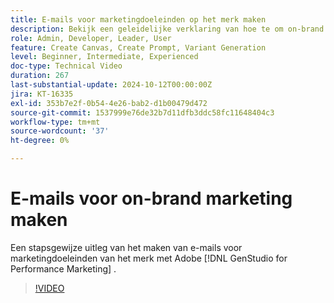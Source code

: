 ```yaml
---
title: E-mails voor marketingdoeleinden op het merk maken
description: Bekijk een geleidelijke verklaring van hoe te om on-brand marketing e-mails met Adobe  [!DNL GenStudio for Performance Marketing] te creëren.
role: Admin, Developer, Leader, User
feature: Create Canvas, Create Prompt, Variant Generation
level: Beginner, Intermediate, Experienced
doc-type: Technical Video
duration: 267
last-substantial-update: 2024-10-12T00:00:00Z
jira: KT-16335
exl-id: 353b7e2f-0b54-4e26-bab2-d1b00479d472
source-git-commit: 1537999e76de32b7d11dfb3ddc58fc11648404c3
workflow-type: tm+mt
source-wordcount: '37'
ht-degree: 0%

---
```


# E-mails voor on-brand marketing maken

Een stapsgewijze uitleg van het maken van e-mails voor marketingdoeleinden van het merk met Adobe [!DNL GenStudio for Performance Marketing] .

>[!VIDEO](https://video.tv.adobe.com/v/3435056/?learn=on)
